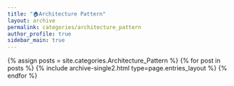 ```yaml
---
title: "🏠Architecture Pattern"
layout: archive
permalink: categories/architecture_pattern
author_profile: true
sidebar_main: true
---
```


{% assign posts = site.categories.Architecture_Pattern %}
{% for post in posts %} {% include archive-single2.html type=page.entries_layout %} {% endfor %}
